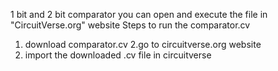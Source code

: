  1 bit and 2 bit comparator you can open  and execute the file in "CircuitVerse.org" website
Steps to run the comparator.cv
1. download comparator.cv
2.go to circuitverse.org website
3. import the downloaded .cv file in circuitverse
